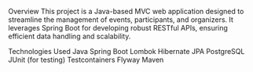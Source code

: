 Overview
This project is a Java-based MVC web application designed to streamline the management of events, participants, and organizers.
It leverages Spring Boot for developing robust RESTful APIs, ensuring efficient data handling and scalability.

Technologies Used
Java
Spring Boot
Lombok
Hibernate
JPA
PostgreSQL
JUnit (for testing)
Testcontainers
Flyway
Maven
